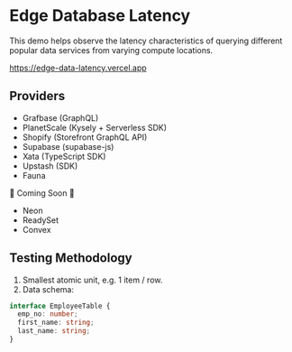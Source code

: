 # Edge Database Latency

This demo helps observe the latency characteristics of querying different popular data services from varying compute locations.

https://edge-data-latency.vercel.app

## Providers

- Grafbase (GraphQL)
- PlanetScale (Kysely + Serverless SDK)
- Shopify (Storefront GraphQL API)
- Supabase (supabase-js)
- Xata (TypeScript SDK)
- Upstash (SDK)
- Fauna

🚧 Coming Soon 🚧

- Neon
- ReadySet
- Convex

## Testing Methodology

1. Smallest atomic unit, e.g. 1 item / row.
2. Data schema:

```ts
interface EmployeeTable {
  emp_no: number;
  first_name: string;
  last_name: string;
}
```
